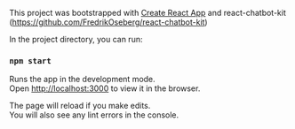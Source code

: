 This project was bootstrapped with [Create React App](https://github.com/facebook/create-react-app)
and react-chatbot-kit (https://github.com/FredrikOseberg/react-chatbot-kit)

In the project directory, you can run:

### `npm start`

Runs the app in the development mode.\
Open [http://localhost:3000](http://localhost:3000) to view it in the browser.

The page will reload if you make edits.\
You will also see any lint errors in the console.


